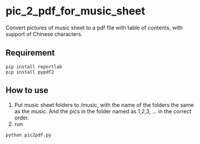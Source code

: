 # pic_2_pdf_for_music_sheet
Convert pictures of music sheet to a pdf file with table of contents, with support of Chinese characters.

## Requirement
```
pip install reportlab
pip install pypdf2
```

## How to use
1. Put music sheet folders to /music, with the name of the folders the same as the music. And the pics in the folder named as 1,2,3, ... in the correct order. 
2. run 
```
python pic2pdf.py
```